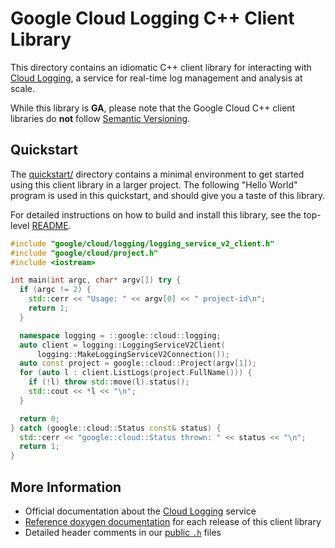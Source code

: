 # Google Cloud Logging C++ Client Library

This directory contains an idiomatic C++ client library for interacting with
[Cloud Logging](https://cloud.google.com/logging/),
a service for real-time log management and analysis at scale.

While this library is **GA**, please note that the Google Cloud C++ client libraries do **not** follow
[Semantic Versioning](https://semver.org/).

## Quickstart

The [quickstart/](quickstart/README.md) directory contains a minimal environment
to get started using this client library in a larger project. The following
"Hello World" program is used in this quickstart, and should give you a taste of
this library.

For detailed instructions on how to build and install this library, see the
top-level [README](/README.md#building-and-installing).

<!-- inject-quickstart-start -->

```cc
#include "google/cloud/logging/logging_service_v2_client.h"
#include "google/cloud/project.h"
#include <iostream>

int main(int argc, char* argv[]) try {
  if (argc != 2) {
    std::cerr << "Usage: " << argv[0] << " project-id\n";
    return 1;
  }

  namespace logging = ::google::cloud::logging;
  auto client = logging::LoggingServiceV2Client(
      logging::MakeLoggingServiceV2Connection());
  auto const project = google::cloud::Project(argv[1]);
  for (auto l : client.ListLogs(project.FullName())) {
    if (!l) throw std::move(l).status();
    std::cout << *l << "\n";
  }

  return 0;
} catch (google::cloud::Status const& status) {
  std::cerr << "google::cloud::Status thrown: " << status << "\n";
  return 1;
}
```

<!-- inject-quickstart-end -->

## More Information

- Official documentation about the [Cloud Logging][cloud-service-docs] service
- [Reference doxygen documentation][doxygen-link] for each release of this
  client library
- Detailed header comments in our [public `.h`][source-link] files

[cloud-service-docs]: https://cloud.google.com/logging/docs
[doxygen-link]: https://googleapis.dev/cpp/google-cloud-logging/latest/
[source-link]: https://github.com/googleapis/google-cloud-cpp/tree/main/google/cloud/logging
